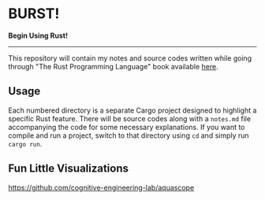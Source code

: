 # BURST!

**Begin Using Rust!**

---

This repository will contain my notes and source codes written
while going through "The Rust Programming Language" book
available [here](https://doc.rust-lang.org/book/).

## Usage
Each numbered directory is a separate Cargo project designed
to highlight a specific Rust feature. There will be source
codes along with a `notes.md` file accompanying the
code for some necessary explanations. If you want to compile
and run a project, switch to that directory using `cd` and
simply run `cargo run`.

## Fun Little Visualizations
https://github.com/cognitive-engineering-lab/aquascope
